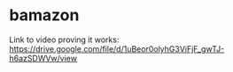 # bamazon

Link to video proving it works:
https://drive.google.com/file/d/1uBeor0olyhG3ViFjF_gwTJ-h6azSDWVw/view
